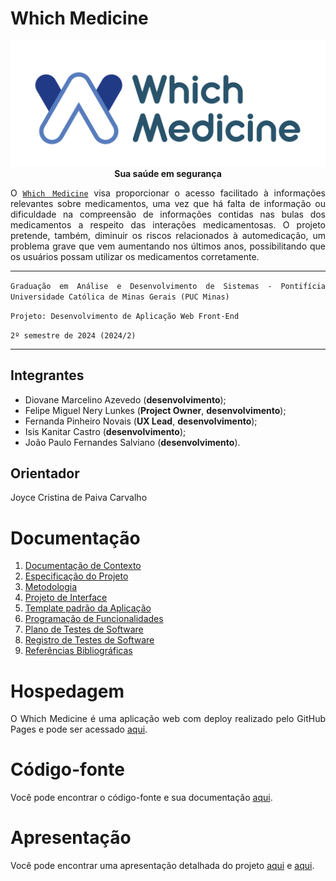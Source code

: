 <div align="justify">

# Which Medicine

<div align="center">

![](documentos/img/logo.png)
**Sua saúde em segurança**

</div>

O [`Which Medicine`](https://icei-puc-minas-pmv-ads.github.io/pmv-ads-2024-2-e1-proj-web-t1-pmv-ads-2024-2-e1-whichmedicine/src/) visa proporcionar o acesso facilitado à informações relevantes sobre medicamentos, uma vez que há falta de informação ou dificuldade na compreensão de informações contidas nas bulas dos medicamentos a respeito das interações medicamentosas. O projeto pretende, também, diminuir os riscos relacionados à automedicação, um problema grave que vem aumentando nos últimos anos, possibilitando que os usuários possam utilizar os medicamentos corretamente.

<hr>

`Graduação em Análise e Desenvolvimento de Sistemas - Pontifícia Universidade Católica de Minas Gerais (PUC Minas)`

`Projeto: Desenvolvimento de Aplicação Web Front-End`

`2º semestre de 2024 (2024/2)`

<hr>

## Integrantes

* Diovane Marcelino Azevedo (**desenvolvimento**);
* Felipe Miguel Nery Lunkes (**Project Owner**, **desenvolvimento**);
* Fernanda Pinheiro Novais (**UX Lead**, **desenvolvimento**);
* Isis Kanitar Castro (**desenvolvimento**);
* João Paulo Fernandes Salviano (**desenvolvimento**).

## Orientador

Joyce Cristina de Paiva Carvalho

# Documentação

<ol>
<li><a href="documentos/01-Documentação de Contexto.md"> Documentação de Contexto</a></li>
<li><a href="documentos/02-Especificação do Projeto.md"> Especificação do Projeto</a></li>
<li><a href="documentos/03-Metodologia.md"> Metodologia</a></li>
<li><a href="documentos/04-Projeto de Interface.md"> Projeto de Interface</a></li>
<li><a href="documentos/05-Template padrão da Aplicação.md"> Template padrão da Aplicação</a></li>
<li><a href="documentos/06-Programação de Funcionalidades.md"> Programação de Funcionalidades</a></li>
<li><a href="documentos/07-Plano de Testes de Software.md"> Plano de Testes de Software</a></li>
<li><a href="documentos/08-Registro de Testes de Software.md"> Registro de Testes de Software</a></li>
<li><a href="documentos/09-Referências.md"> Referências Bibliográficas</a></li>
</ol>

# Hospedagem

O Which Medicine é uma aplicação web com deploy realizado pelo GitHub Pages e pode ser acessado [aqui](https://icei-puc-minas-pmv-ads.github.io/pmv-ads-2024-2-e1-proj-web-t1-pmv-ads-2024-2-e1-whichmedicine/codigo-fonte/).

# Código-fonte

Você pode encontrar o código-fonte e sua documentação [aqui](codigo-fonte/README.md).

# Apresentação

Você pode encontrar uma apresentação detalhada do projeto [aqui](apresentacao/README.md) e [aqui](apresentacao).

</div>
